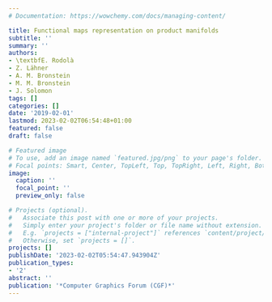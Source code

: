 ```yaml
---
# Documentation: https://wowchemy.com/docs/managing-content/

title: Functional maps representation on product manifolds
subtitle: ''
summary: ''
authors:
- \textbfE. Rodolà
- Z. Lähner
- A. M. Bronstein
- M. M. Bronstein
- J. Solomon
tags: []
categories: []
date: '2019-02-01'
lastmod: 2023-02-02T06:54:48+01:00
featured: false
draft: false

# Featured image
# To use, add an image named `featured.jpg/png` to your page's folder.
# Focal points: Smart, Center, TopLeft, Top, TopRight, Left, Right, BottomLeft, Bottom, BottomRight.
image:
  caption: ''
  focal_point: ''
  preview_only: false

# Projects (optional).
#   Associate this post with one or more of your projects.
#   Simply enter your project's folder or file name without extension.
#   E.g. `projects = ["internal-project"]` references `content/project/deep-learning/index.md`.
#   Otherwise, set `projects = []`.
projects: []
publishDate: '2023-02-02T05:54:47.943904Z'
publication_types:
- '2'
abstract: ''
publication: '*Computer Graphics Forum (CGF)*'
---
```

